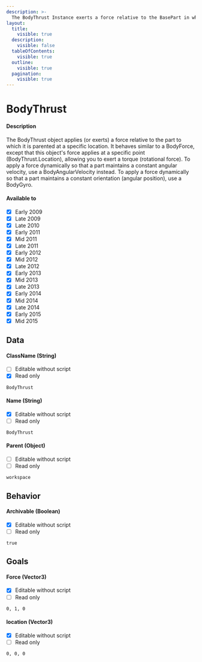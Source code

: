 ```yaml
---
description: >-
  The BodyThrust Instance exerts a force relative to the BasePart in which it is parented to at a specific location.
layout:
  title:
    visible: true
  description:
    visible: false
  tableOfContents:
    visible: true
  outline:
    visible: true
  pagination:
    visible: true
---
```


# BodyThrust

#### Description

The BodyThrust object applies (or exerts) a force relative to the part to which it is parented at a specific location.
  It behaves similar to a BodyForce, except that this object's force applies at a specific point (BodyThrust.Location), allowing you to exert a torque (rotational force).
  To apply a force dynamically so that a part maintains a constant angular velocity, use a BodyAngularVelocity instead.
  To apply a force dynamically so that a part maintains a constant orientation (angular position), use a BodyGyro.

#### Available to

* [x] Early 2009
* [x] Late 2009
* [x] Late 2010
* [x] Early 2011
* [x] Mid 2011
* [x] Late 2011
* [x] Early 2012
* [x] Mid 2012
* [x] Late 2012
* [x] Early 2013
* [x] Mid 2013
* [x] Late 2013
* [x] Early 2014
* [x] Mid 2014
* [x] Late 2014
* [x] Early 2015
* [x] Mid 2015

## Data

#### ClassName (String)

* [ ] Editable without script
* [x] Read only

```
BodyThrust
```

#### Name (String)

* [x] Editable without script
* [ ] Read only

```
BodyThrust
```

#### Parent (Object)

* [ ] Editable without script
* [ ] Read only

```
workspace
```

## Behavior

#### Archivable (Boolean)

* [x] Editable without script
* [ ] Read only

```
true
```

## Goals

#### Force (Vector3)

* [x] Editable without script
* [ ] Read only

```
0, 1, 0
```

#### location (Vector3)

* [x] Editable without script
* [ ] Read only

```
0, 0, 0
```
